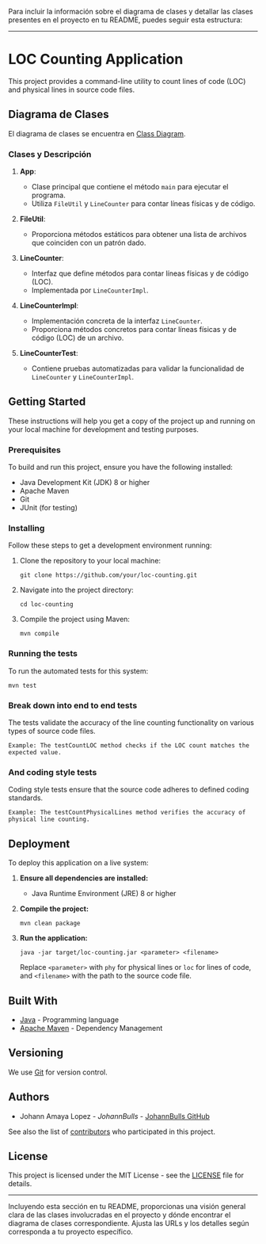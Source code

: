Para incluir la información sobre el diagrama de clases y detallar las clases presentes en el proyecto en tu README, puedes seguir esta estructura:

---

# LOC Counting Application

This project provides a command-line utility to count lines of code (LOC) and physical lines in source code files.

## Diagrama de Clases

El diagrama de clases se encuentra en [Class Diagram](src/test/resources/Class_Diagram.asta).

### Clases y Descripción

1. **App**:
   - Clase principal que contiene el método `main` para ejecutar el programa.
   - Utiliza `FileUtil` y `LineCounter` para contar líneas físicas y de código.

2. **FileUtil**:
   - Proporciona métodos estáticos para obtener una lista de archivos que coinciden con un patrón dado.

3. **LineCounter**:
   - Interfaz que define métodos para contar líneas físicas y de código (LOC).
   - Implementada por `LineCounterImpl`.

4. **LineCounterImpl**:
   - Implementación concreta de la interfaz `LineCounter`.
   - Proporciona métodos concretos para contar líneas físicas y de código (LOC) de un archivo.

5. **LineCounterTest**:
   - Contiene pruebas automatizadas para validar la funcionalidad de `LineCounter` y `LineCounterImpl`.

## Getting Started

These instructions will help you get a copy of the project up and running on your local machine for development and testing purposes.

### Prerequisites

To build and run this project, ensure you have the following installed:

- Java Development Kit (JDK) 8 or higher
- Apache Maven
- Git
- JUnit (for testing)

### Installing

Follow these steps to get a development environment running:

1. Clone the repository to your local machine:

   ```
   git clone https://github.com/your/loc-counting.git
   ```

2. Navigate into the project directory:

   ```
   cd loc-counting
   ```

3. Compile the project using Maven:

   ```
   mvn compile
   ```

### Running the tests

To run the automated tests for this system:

```
mvn test
```

### Break down into end to end tests

The tests validate the accuracy of the line counting functionality on various types of source code files.

```
Example: The testCountLOC method checks if the LOC count matches the expected value.
```

### And coding style tests

Coding style tests ensure that the source code adheres to defined coding standards.

```
Example: The testCountPhysicalLines method verifies the accuracy of physical line counting.
```

## Deployment

To deploy this application on a live system:

1. **Ensure all dependencies are installed:**

   - Java Runtime Environment (JRE) 8 or higher

2. **Compile the project:**

   ```
   mvn clean package
   ```

3. **Run the application:**

   ```
   java -jar target/loc-counting.jar <parameter> <filename>
   ```

   Replace `<parameter>` with `phy` for physical lines or `loc` for lines of code, and `<filename>` with the path to the source code file.

## Built With

- [Java](https://www.java.com/) - Programming language
- [Apache Maven](https://maven.apache.org/) - Dependency Management

## Versioning

We use [Git](https://git-scm.com/) for version control.

## Authors

- Johann Amaya Lopez - *JohannBulls* - [JohannBulls GitHub](https://github.com/JohannBulls)

See also the list of [contributors](https://github.com/your/loc-counting/contributors) who participated in this project.

## License

This project is licensed under the MIT License - see the [LICENSE](LICENSE.txt) file for details.

---

Incluyendo esta sección en tu README, proporcionas una visión general clara de las clases involucradas en el proyecto y dónde encontrar el diagrama de clases correspondiente. Ajusta las URLs y los detalles según corresponda a tu proyecto específico.